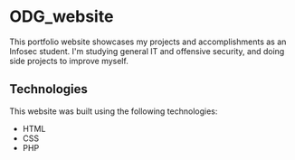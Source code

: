 # ODG_website

This portfolio website showcases my projects and accomplishments as an Infosec student. I'm studying general IT and offensive security, and doing side projects to improve myself.

## Technologies

This website was built using the following technologies:

- HTML
- CSS
- PHP
